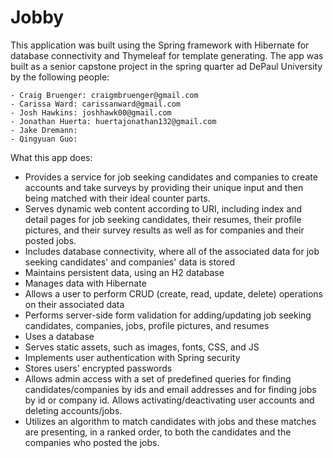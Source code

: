 # Jobby
This application was built using the Spring framework with Hibernate for database connectivity and Thymeleaf for template generating. The app was built as a senior capstone project in the spring quarter ad DePaul University by the following people:

	- Craig Bruenger: craigmbruenger@gmail.com
	- Carissa Ward: carissanward@gmail.com
	- Josh Hawkins: joshhawk00@gmail.com
	- Jonathan Huerta: huertajonathan132@gmail.com
	- Jake Dremann:
	- Qingyuan Guo:
 

What this app does:

- Provides a service for job seeking candidates and companies to create accounts and take surveys by providing their unique input and then being matched with their ideal counter parts.
- Serves dynamic web content according to URI, including index and detail pages for job seeking candidates, their resumes, their profile pictures, and their survey results as well as for companies and their posted jobs.
- Includes database connectivity, where all of the associated data for job seeking candidates' and companies' data is stored
- Maintains persistent data, using an H2 database
- Manages data with Hibernate
- Allows a user to perform CRUD (create, read, update, delete) operations on their associated data
- Performs server-side form validation for adding/updating job seeking candidates, companies, jobs, profile pictures, and resumes
- Uses a database
- Serves static assets, such as images, fonts, CSS, and JS
- Implements user authentication with Spring security
- Stores users' encrypted passwords
- Allows admin access with a set of predefined queries for finding candidates/companies by ids and email addresses and for finding jobs by id or company id. Allows activating/deactivating user accounts and deleting accounts/jobs.
- Utilizes an algorithm to match candidates with jobs and these matches are presenting, in a ranked order, to both the candidates and the companies who posted the jobs.
